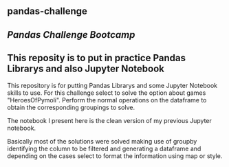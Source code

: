 ## pandas-challenge

_Pandas Challenge Bootcamp_
----------------------------------------------------------------------------------
This reposity is to put in practice Pandas Librarys and also Jupyter Notebook
----------------------------------------------------------------------------------
This repository is for putting Pandas Librarys and some Jupyter Notebook skills to use.
For this challenge select to solve the option about games "HeroesOfPymoli".
Perform the normal operations on the dataframe to obtain the corresponding groupings to solve.

The notebook I present here is the clean version of my previous Jupyter notebook.

Basically most of the solutions were solved making use of groupby identifying the column to be filtered and generating a dataframe and depending on the cases select to format the information using map or style.
